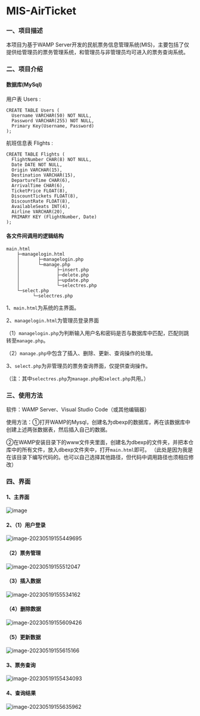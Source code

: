 # MIS-AirTicket

### 一、项目描述

本项目为基于WAMP Server开发的民航票务信息管理系统(MIS)，主要包括了仅提供给管理员的票务管理系统，和管理员与非管理员均可进入的票务查询系统。

### 二、项目介绍

#### 数据库(MySql)

用户表  Users :

```mysql
CREATE TABLE Users (
  Username VARCHAR(50) NOT NULL,
  Password VARCHAR(255) NOT NULL,
  Primary Key(Username, Password)
);

```

航班信息表  Flights :

```mysql
CREATE TABLE Flights (
  FlightNumber CHAR(8) NOT NULL,
  Date DATE NOT NULL,
  Origin VARCHAR(15),
  Destination VARCHAR(15),
  DepartureTime CHAR(6),
  ArrivalTime CHAR(6),
  TicketPrice FLOAT(8),
  DiscountTickets FLOAT(8),
  DiscountRate FLOAT(8),
  AvailableSeats INT(4),
  Airline VARCHAR(20),
  PRIMARY KEY (FlightNumber, Date)
);
```

#### 各文件间调用的逻辑结构

```
main.html
    ├─managelogin.html
    │       ├─managelogin.php
    │       └─manage.php
    │              ├─insert.php
    │              ├─delete.php
    │              ├─update.php
    │              └─selectres.php
    └─select.php 
          └─selectres.php
```

1、`main.html`为系统的主界面。

2、`managelogin.html`为管理员登录界面

​    （1）`managelogin.php`为判断输入用户名和密码是否与数据库中匹配，匹配则跳转至`manage.php`。

​    （2）`manage.php`中包含了插入、删除、更新、查询操作的处理。

3、`select.php`为非管理员的票务查询界面，仅提供查询操作。

（注：其中`selectres.php`为`manage.php`和`select.php`共用。）

### 三、使用方法

软件：WAMP Server、Visual Studio Code（或其他编辑器）

使用方法：①打开WAMP的Mysql，创建名为dbexp的数据库，再在该数据库中创建上述两张数据表，然后插入自己的数据。

②在WAMP安装目录下的www文件夹里面，创建名为dbexp的文件夹，并把本仓库中的所有文件，放入dbexp文件夹中，打开`main.html`即可。
（此处是因为我是在该目录下编写代码的。也可以自己选择其他路径，但代码中调用路径也须相应修改）

### 四、界面

#### 1、主界面

![image](img/主界面.png)

#### 2、（1）用户登录

![image-20230519155449695](img/用户登录.png)

#### （2）票务管理

![image-20230519155512047](img/票务管理.png)

#### （3）插入数据

![image-20230519155534162](img/插入数据.png)

#### （4）删除数据

![image-20230519155609426](img/删除数据.png)

#### （5）更新数据

![image-20230519155615166](img/更新数据.png)

#### 3、票务查询

![image-20230519155434093](img/票务查询.png)

#### 4、查询结果

![image-20230519155635962](img/查询结果.png)
